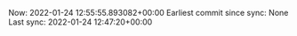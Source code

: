 Now: 2022-01-24 12:55:55.893082+00:00 Earliest commit since sync: None Last sync: 2022-01-24 12:47:20+00:00

